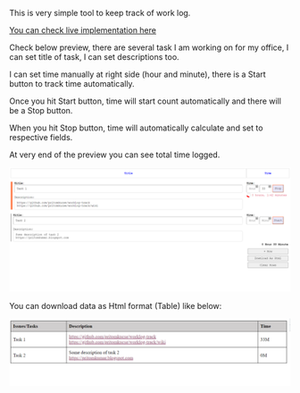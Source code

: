 This is very simple tool to keep track of work log.

[You can check live implementation here](https://pritomkumar.blogspot.com/p/worklog.html?test-run)

Check below preview, there are several task I am working on for my office, 
I can set title of task, I can set descriptions too.

I can set time manually at right side (hour and minute), 
there is a Start button to track time automatically.

Once you hit Start button, time will start count automatically and there will be a Stop button.

When you hit Stop button, time will automatically calculate and set to respective fields.

At very end of the preview you can see total time logged.

![Preview of Worklog Mini Tool](WL-1.png?raw=true "Preview of Worklog Mini Tool")

You can download data as Html format (Table) like below:

![Export of Worklog Mini Tool to HTML Format](WL-2.png?raw=true "Export of Worklog Mini Tool to HTML Format")

